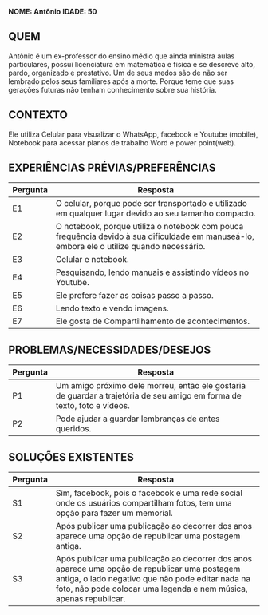 **NOME: Antônio**
**IDADE: 50**
## QUEM
Antônio é um ex-professor do ensino médio que ainda ministra aulas particulares, possui licenciatura em matemática e fisica e se descreve alto, pardo, organizado e prestativo. Um de seus medos são de não ser lembrado pelos seus familiares após a morte. Porque teme que suas gerações futuras não tenham conhecimento sobre sua história.
## CONTEXTO
Ele utiliza Celular para visualizar o WhatsApp, facebook e Youtube (mobile), Notebook para acessar planos de trabalho Word e power point(web).
## EXPERIÊNCIAS PRÉVIAS/PREFERÊNCIAS
| Pergunta | Resposta |
| -------- | -------- |
| E1       |O celular, porque pode ser transportado e utilizado em qualquer lugar devido ao seu tamanho compacto.|
| E2       |O notebook, porque utiliza o notebook com pouca frequência devido à sua dificuldade em manuseá-lo, embora ele o utilize quando necessário.|
| E3       |Celular e notebook.|
| E4       |Pesquisando, lendo manuais e assistindo vídeos no Youtube.|
| E5       |Ele prefere fazer as coisas passo a passo.|
| E6       |Lendo texto e vendo imagens.|
| E7       |Ele gosta de Compartilhamento de acontecimentos.|
## PROBLEMAS/NECESSIDADES/DESEJOS
| Pergunta | Resposta |
| -------- | -------- |
| P1       |Um amigo próximo dele morreu, então ele gostaria de guardar a trajetória de seu amigo em forma de texto, foto e vídeos.|
| P2       |Pode ajudar a guardar lembranças de entes queridos.|
## SOLUÇÕES EXISTENTES
| Pergunta | Resposta |
| -------- | -------- |
| S1       |Sim, facebook, pois o facebook e uma rede social onde os usuários compartilham fotos, tem uma opção para fazer um memorial.|
| S2       |Após publicar uma publicação ao decorrer dos anos aparece uma opção de republicar uma postagem antiga.|
| S3       |Após publicar uma publicação ao decorrer dos anos aparece uma opção de republicar uma postagem antiga, o lado negativo que não pode editar nada na foto, não pode colocar uma legenda e nem música, apenas republicar.|
